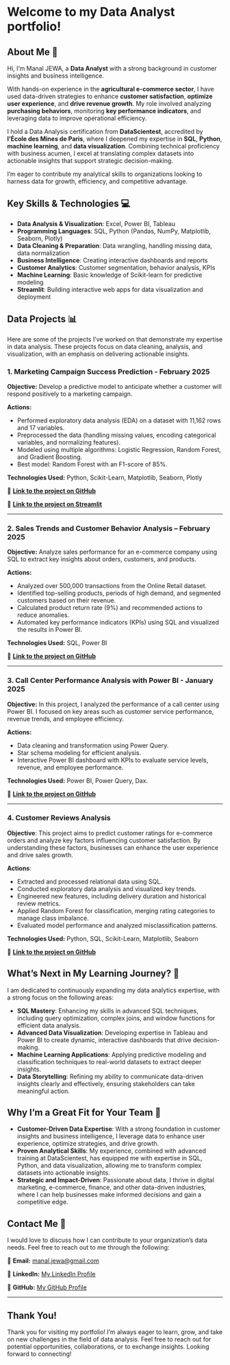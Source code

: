 # Welcome to my Data Analyst portfolio!

## About Me 🙂

Hi, I’m Manal JEWA, a **Data Analyst** with a strong background in customer insights and business intelligence.

With hands-on experience in the **agricultural e-commerce sector**, I have used data-driven strategies to enhance **customer satisfaction**, **optimize user experience**, and **drive revenue growth**. My role involved analyzing **purchasing behaviors**, monitoring **key performance indicators**, and leveraging data to improve operational efficiency.

I hold a Data Analysis certification from **DataScientest**, accredited by **l’École des Mines de Paris**, where I deepened my expertise in **SQL**, **Python**, **machine learning**, and **data visualization**. Combining technical proficiency with business acumen, I excel at translating complex datasets into actionable insights that support strategic decision-making.

I’m eager to contribute my analytical skills to organizations looking to harness data for growth, efficiency, and competitive advantage.

## Key Skills & Technologies 💻

- **Data Analysis & Visualization**: Excel, Power BI, Tableau
- **Programming Languages**: SQL, Python (Pandas, NumPy, Matplotlib, Seaborn, Plotly)
- **Data Cleaning & Preparation**: Data wrangling, handling missing data, data normalization
- **Business Intelligence**: Creating interactive dashboards and reports
- **Customer Analytics**: Customer segmentation, behavior analysis, KPIs
- **Machine Learning**: Basic knowledge of Scikit-learn for predictive modeling
- **Streamlit**: Building interactive web apps for data visualization and deployment

## Data Projects 📊

Here are some of the projects I’ve worked on that demonstrate my expertise in data analysis. These projects focus on data cleaning, analysis, and visualization, with an emphasis on delivering actionable insights.

### 1. Marketing Campaign Success Prediction - February 2025

**Objective:** Develop a predictive model to anticipate whether a customer will respond positively to a marketing campaign.

**Actions:**
- Performed exploratory data analysis (EDA) on a dataset with 11,162 rows and 17 variables.
- Preprocessed the data (handling missing values, encoding categorical variables, and normalizing features).
- Modeled using multiple algorithms: Logistic Regression, Random Forest, and Gradient Boosting.
- Best model: Random Forest with an F1-score of 85%.

**Technologies Used:** Python, Scikit-Learn, Matplotlib, Seaborn, Plotly

🔗 **[Link to the project on GitHub](https://github.com/Manal-art-coder/DataScientest_Project)**

🔗 **[Link to the project on Streamlit](https://datascientestproject-bankmarketing.streamlit.app/)**

---

### 2. Sales Trends and Customer Behavior Analysis – February 2025

**Objective:** Analyze sales performance for an e-commerce company using SQL to extract key insights about orders, customers, and products.

**Actions:**
- Analyzed over 500,000 transactions from the Online Retail dataset.
- Identified top-selling products, periods of high demand, and segmented customers based on their revenue.
- Calculated product return rate (9%) and recommended actions to reduce anomalies.
- Automated key performance indicators (KPIs) using SQL and visualized the results in Power BI.

**Technologies Used:** SQL, Power BI

🔗 **[Link to the project on GitHub](https://github.com/Manal-art-coder/Online-retail-Project)**

---

### 3. Call Center Performance Analysis with Power BI - January 2025

**Objective:** In this project, I analyzed the performance of a call center using Power BI. I focused on key areas such as customer service performance, revenue trends, and employee efficiency.

**Actions:**
- Data cleaning and transformation using Power Query.
- Star schema modeling for efficient analysis.
- Interactive Power BI dashboard with KPIs to evaluate service levels, revenue, and employee performance.

**Technologies Used:** Power BI, Power Query, Dax.

🔗 **[Link to the project on GitHub](https://github.com/Manal-art-coder/PowerBI-CallCenter)**

---

### 4. Customer Reviews Analysis 

**Objective**: This project aims to predict customer ratings for e-commerce orders and analyze key factors influencing customer satisfaction. By understanding these factors, businesses can enhance the user experience and drive sales growth.

**Actions**:

- Extracted and processed relational data using SQL.
- Conducted exploratory data analysis and visualized key trends.
- Engineered new features, including delivery duration and historical review metrics.
- Applied Random Forest for classification, merging rating categories to manage class imbalance.
- Evaluated model performance and analyzed misclassification patterns.

**Technologies Used:** Python, SQL, Scikit-Learn, Matplotlib, Seaborn

🔗 **[Link to the project on GitHub](https://github.com/Manal-art-coder/Analyse-des-avis-clients-sur-un-site-de-e-commerce)**

## What’s Next in My Learning Journey? 🚀

I am dedicated to continuously expanding my data analytics expertise, with a strong focus on the following areas:

- **SQL Mastery**: Enhancing my skills in advanced SQL techniques, including query optimization, complex joins, and window functions for efficient data analysis.
- **Advanced Data Visualization**: Developing expertise in Tableau and Power BI to create dynamic, interactive dashboards that drive decision-making.
- **Machine Learning Applications**: Applying predictive modeling and classification techniques to real-world datasets to extract deeper insights.
- **Data Storytelling**: Refining my ability to communicate data-driven insights clearly and effectively, ensuring stakeholders can take meaningful action.

## Why I’m a Great Fit for Your Team 🤝

- **Customer-Driven Data Expertise**: With a strong foundation in customer insights and business intelligence, I leverage data to enhance user experience, optimize strategies, and drive growth.
- **Proven Analytical Skills**: My experience, combined with advanced training at DataScientest, has equipped me with expertise in SQL, Python, and data visualization, allowing me to transform complex datasets into actionable insights.
- **Strategic and Impact-Driven**: Passionate about data, I thrive in digital marketing, e-commerce, finance, and other data-driven industries, where I can help businesses make informed decisions and gain a competitive edge.

## Contact Me 📩

I would love to discuss how I can contribute to your organization’s data needs. Feel free to reach out to me through the following:

📧 **Email:** manal.jewa@gmail.com

🔗 **LinkedIn:** [My LinkedIn Profile](https://www.linkedin.com/in/manaljewa/)

🔗 **GitHub:** [My GitHub Profile](https://github.com/Manal-art-coder)

---

## Thank You!

Thank you for visiting my portfolio! I’m always eager to learn, grow, and take on new challenges in the field of data analysis. Feel free to reach out for potential opportunities, collaborations, or to exchange insights. Looking forward to connecting!





